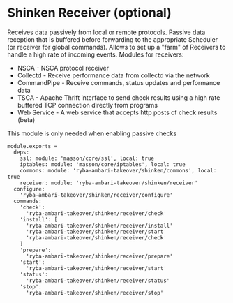 
# Shinken Receiver (optional)

Receives data passively from local or remote protocols. Passive data reception
that is buffered before forwarding to the appropriate Scheduler (or receiver for global commands).
Allows to set up a "farm" of Receivers to handle a high rate of incoming events.
Modules for receivers:

* NSCA - NSCA protocol receiver
* Collectd - Receive performance data from collectd via the network
* CommandPipe - Receive commands, status updates and performance data
* TSCA - Apache Thrift interface to send check results using a high rate buffered TCP connection directly from programs
* Web Service - A web service that accepts http posts of check results (beta)

This module is only needed when enabling passive checks

    module.exports =
      deps:
        ssl: module: 'masson/core/ssl', local: true
        iptables: module: 'masson/core/iptables', local: true
        commons: module: 'ryba-ambari-takeover/shinken/commons', local: true
        receiver: module: 'ryba-ambari-takeover/shinken/receiver'
      configure:
        'ryba-ambari-takeover/shinken/receiver/configure'
      commands:
        'check':
          'ryba-ambari-takeover/shinken/receiver/check'
        'install': [
          'ryba-ambari-takeover/shinken/receiver/install'
          'ryba-ambari-takeover/shinken/receiver/start'
          'ryba-ambari-takeover/shinken/receiver/check'
        ]
        'prepare':
          'ryba-ambari-takeover/shinken/receiver/prepare'
        'start':
          'ryba-ambari-takeover/shinken/receiver/start'
        'status':
          'ryba-ambari-takeover/shinken/receiver/status'
        'stop':
          'ryba-ambari-takeover/shinken/receiver/stop'

